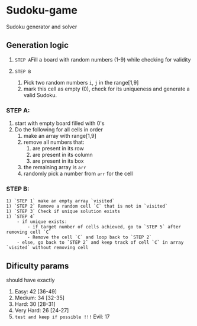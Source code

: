 # Sudoku-game
Sudoku generator and solver 

## Generation logic
1) `STEP A`Fill a board with random numbers (1-9) while checking for validity

1) `STEP B`
    1) Pick two random numbers `i`, `j` in the range[1,9]
    1) mark this cell as empty (0), check for its uniqueness and generate a valid Sudoku.


### STEP A:
1) start with empty board filled with 0's
1) Do the following for all cells in order
    1) make an array with range[1,9]
    1) remove all numbers that:
        1) are present in its row
        1) are present in its column
        1) are present in its box
    1) the remaining array is `arr`
    1) randomly pick a number from `arr` for the cell

### STEP B:
    1) `STEP 1` make an empty array `visited`
    1) `STEP 2` Remove a random cell `C` that is not in `visited`
    1) `STEP 3` Check if unique solution exists
    1) `STEP 4`
        - if unique exists:
            - if target number of cells achieved, go to `STEP 5` after removing cell `C`
            - Remove the cell `C` and loop back to `STEP 2`
        - else, go back to `STEP 2` and keep track of cell `C` in array `visited` without removing cell


## Dificulty params
should have exactly
1) Easy: 42 [36-49]
1) Medium: 34 [32-35]
1) Hard: 30 [28-31]
1) Very Hard: 26 [24-27]
1) `test and keep if possible !!!` Evil: 17
